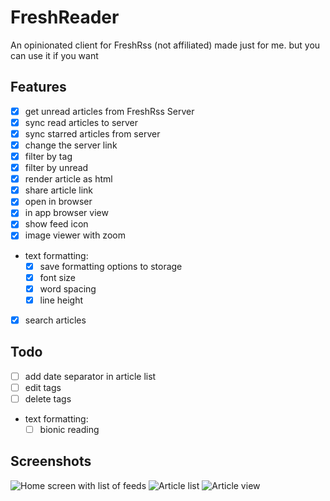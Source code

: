 # FreshReader

An opinionated client for FreshRss (not affiliated) made just for me. but you can use it if you want

## Features
- [x] get unread articles from FreshRss Server
- [x] sync read articles to server
- [x] sync starred articles from server
- [x] change the server link
- [x] filter by tag
- [x] filter by unread
- [x] render article as html
- [x] share article link
- [x] open in browser
- [x] in app browser view
- [x] show feed icon
- [x] image viewer with zoom
- text formatting:
    - [x] save formatting options to storage
    - [x] font size
    - [x] word spacing
    - [x] line height
- [x] search articles

## Todo
- [ ] add date separator in article list
- [ ] edit tags
- [ ] delete tags
- text formatting:
    - [ ] bionic reading

## Screenshots
![Home screen with list of feeds](SimulatorHome.png)
![Article list](SimulatorList.png)
![Article view](SimulatorArticle.png)